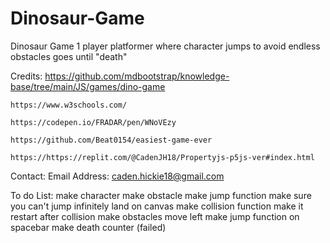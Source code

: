 # Dinosaur-Game

Dinosaur Game
1 player platformer where character jumps to avoid endless obstacles
goes until "death"

Credits:
    https://github.com/mdbootstrap/knowledge-base/tree/main/JS/games/dino-game
    
    https://www.w3schools.com/

    https://codepen.io/FRADAR/pen/WNoVEzy

    https://github.com/Beat0154/easiest-game-ever

    https://https://replit.com/@CadenJH18/Propertyjs-p5js-ver#index.html

Contact:
    Email Address: caden.hickie18@gmail.com


To do List:
    make character
    make obstacle
    make jump function
    make sure you can't jump infinitely
    land on canvas
    make collision function
    make it restart after collision
    make obstacles move left
    make jump function on spacebar
    make death counter (failed)

